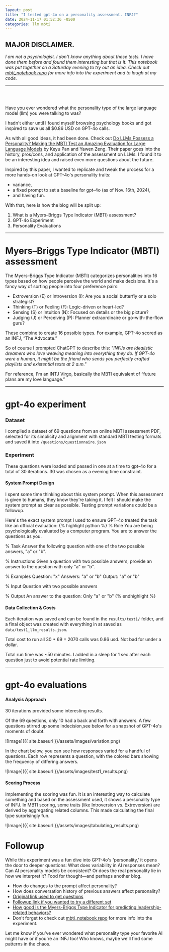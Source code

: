 ```yaml
---
layout: post
title: "I tested gpt-4o on a personality assessment. INFJ?"
date: 2024-11-17 01:52:36 -0500
categories: llm mbti
---
```


## **MAJOR DISCLAIMER**.

_I am not a psychologist. I don't know anything about these tests. I have done them before and found them interesting but that is it._ *This notebook was put together on a Saturday evening to try out an idea. Check out [mbti_notebook repo](https://github.com/cfrenchi/mbti_notebook) for more info into the experiment and to laugh at my code.*

---
<br>

<br>

Have you ever wondered what the personality type of the large language model (llm) you were talking to was?

I hadn't either until I found myself browsing psychology books and got inspired to save us all $0.86 USD on GPT-4o calls.

As with all good ideas, it had been done. Check out [Do LLMs Possess a Personality? Making the MBTI Test an Amazing Evaluation for Large Language Models](https://arxiv.org/abs/2307.16180) by Keyu Pan and Yawen Zeng. Their paper goes into the history, pros/cons, and application of the assessment on LLMs. I found it to be an interesting idea and raised even more questions about the future.

Inspired by this paper, I wanted to replicate and tweak the process for a more hands-on look at GPT-4o's personality traits:

- variance,
- a fixed prompt to set a baseline for gpt-4o (as of Nov. 16th, 2024),
- and having fun.


With that, here is how the blog will be split up:

1. What is a Myers–Briggs Type Indicator (MBTI) assessment?
2. GPT-4o Experiment
3. Personality Evaluations

---

# **Myers–Briggs Type Indicator (MBTI) assessment**

The Myers–Briggs Type Indicator (MBTI) categorizes personalities into 16 types based on how people perceive the world and make decisions. It's a fancy way of sorting people into four preference pairs:

* Extroversion (E) or Introversion (I): Are you a social butterfly or a solo strategist?
* Thinking (T) or Feeling (F): Logic-driven or heart-led?
* Sensing (S) or Intuition (N): Focused on details or the big picture?
* Judging (J) or Perceiving (P): Planner extraordinaire or go-with-the-flow guru?

These combine to create 16 possible types. For example, GPT-4o scored as an INFJ, “The Advocate.” 

So of course I prompted ChatGPT to describe this: 
*"INFJs are idealistic dreamers who love weaving meaning into everything they do. If GPT-4o were a human, it might be the friend who sends you perfectly crafted playlists and existential texts at 2 a.m."*

For reference, I'm an INTJ Virgo, basically the MBTI equivalent of “future plans are my love language.”

---

# **gpt-4o experiment**

### Dataset

I compiled a dataset of 69 questions from an online MBTI assessment PDF, selected for its simplicity and alignment with standard MBTI testing formats and saved it into `/questions/questionnaire.json`

### Experiment

These questions were loaded and passed in one at a time to gpt-4o for a total of 30 iterations. 30 was chosen as a evening time constraint.

#### System Prompt Design
I spent some time thinking about this system prompt. When this assessment is given to humans, they know they're taking it. I felt I should make the system prompt as clear as possible. Testing prompt variations could be a followup.

Here's the exact system prompt I used to ensure GPT-4o treated the task like an official evaluation:
{% highlight python %}
% Role
You are being psychologically evaluated by a computer program. You are to answer the questions as you.

% Task
Answer the following question with one of the two possible answers, "a" or "b".

% Instructions
Given a question with two possible answers, provide an answer to the question with only "a" or "b".

% Examples
Question: "x"
Answers: "a" or "b"
Output: "a" or "b"

% Input
Question with two possible answers

% Output
An answer to the question: Only "a" or "b"
{% endhighlight %}

#### Data Collection & Costs
Each iteration was saved and can be found in the `results/test1/` folder, and a final object was created with everything in at saved as `data/test1_llm_results.json`.

Total cost to run all 30 \* 69 = 2070 calls was 0.86 usd. Not bad for under a dollar.

Total run time was ~50 minutes. I added in a sleep for 1 sec after each question just to avoid potential rate limiting.

---

# **gpt-4o evaluations**
#### Analysis Approach
30 iterations provided some interesting results.

Of the 69 questions, only 10 had a back and forth with answers. A few questions stirred up some indecision,see below for a snapshot of GPT-4o's moments of doubt.

![Image]({{ site.baseurl }}/assets/images/variation.png)

In the chart below, you can see how responses varied for a handful of questions. Each row represents a question, with the colored bars showing the frequency of differing answers.

![Image]({{ site.baseurl }}/assets/images/test1_results.png)

#### Scoring Process
Implementing the scoring was fun. It is an interesting way to calculate something and based on the assessment used, it shows a personality type of INFJ. In MBTI scoring, some traits (like Introversion vs. Extroversion) are derived by aggregating related columns. This made calculating the final type surprisingly fun.

![Image]({{ site.baseurl }}/assets/images/tabulating_results.png)

# **Followup**
While this experiment was a fun dive into GPT-4o's 'personality,' it opens the door to deeper questions: What does variability in AI responses mean? Can AI personality models be consistent? Or does the real personality lie in how we interpret it? Food for thought—and perhaps another blog.
* How do changes to the prompt affect personality?
* How does conversation history of previous answers affect personality?
* [Original link used to get questions](https://www.maximusveritas.com/wp-content/uploads/2017/07/MBTI-Personality-Type-Test.pdf)
* [Followup link if you wanted to try a different set](https://www.montevallo.edu/wp-content/uploads/2022/08/MBTI-Personality-Test.pdf)
* [How good is the Myers-Briggs Type Indicator for predicting leadership-related behaviors?](https://pmc.ncbi.nlm.nih.gov/articles/PMC10017728/#:~:text=The%20MBTI%20consists%20of%20four,Garland%20and%20Village%20(2021).)
* Don't forget to check out [mbti_notebook repo](https://github.com/cfrenchi/mbti_notebook) for more info into the experiment.


Let me know if you've ever wondered what personality type your favorite AI might have or if you're an INFJ too! Who knows, maybe we'll find some patterns in the chaos.